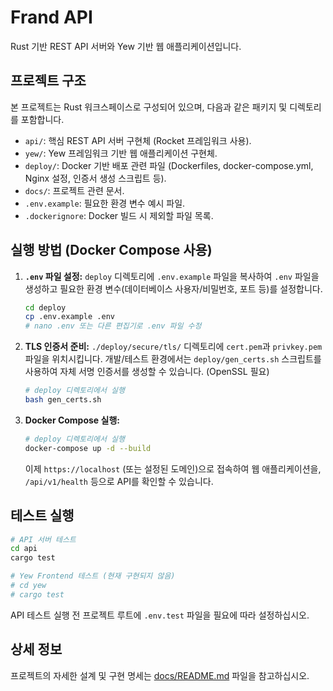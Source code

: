 # Frand API

Rust 기반 REST API 서버와 Yew 기반 웹 애플리케이션입니다.

## 프로젝트 구조

본 프로젝트는 Rust 워크스페이스로 구성되어 있으며, 다음과 같은 패키지 및 디렉토리를 포함합니다.

*   `api/`: 핵심 REST API 서버 구현체 (Rocket 프레임워크 사용).
*   `yew/`: Yew 프레임워크 기반 웹 애플리케이션 구현체.
*   `deploy/`: Docker 기반 배포 관련 파일 (Dockerfiles, docker-compose.yml, Nginx 설정, 인증서 생성 스크립트 등).
*   `docs/`: 프로젝트 관련 문서.
*   `.env.example`: 필요한 환경 변수 예시 파일.
*   `.dockerignore`: Docker 빌드 시 제외할 파일 목록.

## 실행 방법 (Docker Compose 사용)

1.  **`.env` 파일 설정:** `deploy` 디렉토리에 `.env.example` 파일을 복사하여 `.env` 파일을 생성하고 필요한 환경 변수(데이터베이스 사용자/비밀번호, 포트 등)를 설정합니다.
    ```bash
    cd deploy
    cp .env.example .env
    # nano .env 또는 다른 편집기로 .env 파일 수정
    ```
2.  **TLS 인증서 준비:** `./deploy/secure/tls/` 디렉토리에 `cert.pem`과 `privkey.pem` 파일을 위치시킵니다. 개발/테스트 환경에서는 `deploy/gen_certs.sh` 스크립트를 사용하여 자체 서명 인증서를 생성할 수 있습니다. (OpenSSL 필요)
    ```bash
    # deploy 디렉토리에서 실행
    bash gen_certs.sh
    ```
3.  **Docker Compose 실행:**
    ```bash
    # deploy 디렉토리에서 실행
    docker-compose up -d --build
    ```
    이제 `https://localhost` (또는 설정된 도메인)으로 접속하여 웹 애플리케이션을, `/api/v1/health` 등으로 API를 확인할 수 있습니다.

## 테스트 실행

```bash
# API 서버 테스트
cd api
cargo test

# Yew Frontend 테스트 (현재 구현되지 않음)
# cd yew
# cargo test
```
API 테스트 실행 전 프로젝트 루트에 `.env.test` 파일을 필요에 따라 설정하십시오.

## 상세 정보

프로젝트의 자세한 설계 및 구현 명세는 [docs/README.md](../../docs/README.md) 파일을 참고하십시오.
